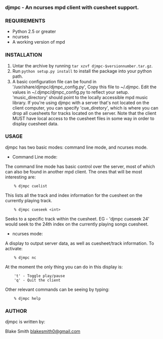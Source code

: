 ### djmpc - An ncurses mpd client with cuesheet support.

### REQUIREMENTS

* Python 2.5 or greater
* ncurses
* A working version of mpd


### INSTALLATION

1. Untar the archive by running `tar xzvf djmpc-$versionnumber.tar.gz`.
2. Run `python setup.py install` to install the package into your python path.
3. A basic configuration file can be found in '/usr/share/djmpc/djmpc_config.py', Copy this file to ~/.djmpc. Edit the values in ~/.djmpc/djmpc_config.py to reflect your setup. 'music_directory' should point to the locally accessible mpd music library. If you're using djmpc with a server that's not located on the client computer, you can specify 'cue_diretory', which is where you can drop all cuesheets for tracks located on the server. Note that the client MUST have local access to the cuesheet files in some way in order to display cuesheet data.

### USAGE

djmpc has two basic modes: command line mode, and ncurses mode. 


- Command Line mode:

The command line mode has basic control over the server, most of which can also be found in another mpd client. The ones that will be most interesting are:

		% djmpc cuelist

This lists all the track and index information for the cuesheet on the currently playing track.

		% djmpc cueseek <int>

Seeks to a specific track within the cuesheet. EG - 'djmpc cueseek 24' would seek to the 24th index on the currently playing songs cuesheet.

- ncurses mode:

A display to output server data, as well as cuesheet/track information. To activate:
		
		% djmpc nc

At the moment the only thing you can do in this display is:

		't' - Toggle play/pause
		'q' - Quit the client

Other relevant commands can be seeing by typing:

		% djmpc help

### AUTHOR

djmpc is written by: 

Blake Smith <blakesmith0@gmail.com>
